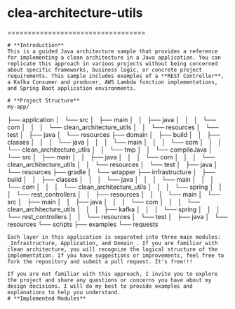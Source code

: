 # clea-architecture-utils
==================================

```
# **Introduction**
This is a guided Java architecture sample that provides a reference for implementing a clean architecture in a Java application. You can replicate this approach in various projects without being concerned about specific frameworks, business logic, or concrete project requirements. This sample includes examples of a **REST Controller**, a Kafka Consumer and producer, AWS Lambda function implementations, and Spring Boot application environments.

# **Project Structure**
my-app/
```
├── application
│   └── src
│       ├── main
│       │   ├── java
│       │   │   └── com
│       │   │       └── clean_architecture_utils
│       │   └── resources
│       └── test
│           ├── java
│           └── resources
├── domain
│   ├── build
│   │   ├── classes
│   │   │   └── java
│   │   │       └── main
│   │   │           └── com
│   │   │               └── clean_architecture_utils
│   │   └── tmp
│   │       └── compileJava
│   └── src
│       ├── main
│       │   ├── java
│       │   │   └── com
│       │   │       └── clean_architecture_utils
│       │   └── resources
│       └── test
│           ├── java
│           └── resources
├── gradle
│   └── wrapper
├── infrastructure
│   ├── build
│   │   ├── classes
│   │   │   └── java
│   │   │       └── main
│   │   │           └── com
│   │   │               └── clean_architecture_utils
│   │   │                   └── spring
│   │   │                       └── rest_controllers
│   │   ├── resources
│   │   │   └── main
│   └── src
│       ├── main
│       │   ├── java
│       │   │   └── com
│       │   │       └── clean_architecture_utils
│       │   │           ├── kafka
│       │   │           └── spring
│       │   │               └── rest_controllers
│       │   └── resources
│       └── test
│           ├── java
│           └── resources
└── scripts
    ├── examples
    └── requests
```
Each layer in this application is separated into three main modules: _Infrastructure, Application, and Domain_. If you are familiar with clean architecture, you will recognize the logical structure of the implementation. If you have suggestions or improvements, feel free to fork the repository and submit a pull request. It's free!!!

If you are not familiar with this approach, I invite you to explore the project and share any questions or concerns you have about my design decisions. I will do my best to provide examples and explanations to help you understand.
# **Implemented Modules**
